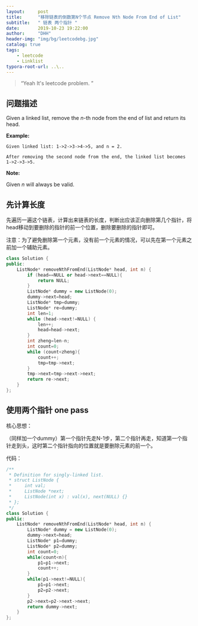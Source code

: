 ```yaml
---
layout:     post
title:      "移除链表的倒数第N个节点 Remove Nth Node From End of List"
subtitle:   " 链表 两个指针 "
date:       2019-10-23 19:22:00
author:     "DHH"
header-img: "img/bg/leetcodebg.jpg"
catalog: true
tags:
    - leetcode
    - Linklist
typora-root-url: ..\..
---
```


> “Yeah It's leetcode problem. ”

## 问题描述

Given a linked list, remove the *n*-th node from the end of list and return its head.

**Example:**

```
Given linked list: 1->2->3->4->5, and n = 2.

After removing the second node from the end, the linked list becomes 1->2->3->5.
```

**Note:**

Given *n* will always be valid.

## 先计算长度

先遍历一遍这个链表，计算出来链表的长度，判断出应该正向删除第几个指针，将head移动到要删除的指针的前一个位置，删除要删除的指针即可。

注意：为了避免删除第一个元素，没有前一个元素的情况，可以先在第一个元素之前加一个辅助元素。

```c++
class Solution {
public:
    ListNode* removeNthFromEnd(ListNode* head, int n) {
        if (head==NULL or head->next==NULL){
            return NULL;
        }
        ListNode* dummy = new ListNode(0);
        dummy->next=head;
        ListNode* tmp=dummy;
        ListNode* re=dummy;
        int len=1;
        while (head->next!=NULL) {
            len++;
            head=head->next;
        }
        int zheng=len-n;
        int count=0;
        while (count<zheng){
            count++;
            tmp=tmp->next;
        }
        tmp->next=tmp->next->next;
        return re->next;
    }
};
```



## 使用两个指针 one pass

核心思想：

（同样加一个dummy）第一个指针先走N-1步，第二个指针再走，知道第一个指针走到头，这时第二个指针指向的位置就是要删除元素的前一个。

代码：

```c++
/**
 * Definition for singly-linked list.
 * struct ListNode {
 *     int val;
 *     ListNode *next;
 *     ListNode(int x) : val(x), next(NULL) {}
 * };
 */
class Solution {
public:
    ListNode* removeNthFromEnd(ListNode* head, int n) {
        ListNode* dummy = new ListNode(0);
        dummy->next=head;
        ListNode* p1=dummy;
        ListNode* p2=dummy;
        int count=0;
        while(count<n){
            p1=p1->next;
            count++;
        }
        while(p1->next!=NULL){
            p1=p1->next;
            p2=p2->next;
        }
        p2->next=p2->next->next;
        return dummy->next;
    }
};
```

